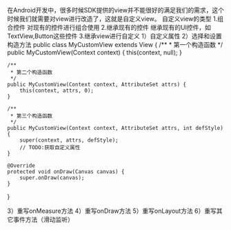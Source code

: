 在Android开发中，很多时候SDK提供的view并不能很好的满足我们的需求，这个时候我们就需要对view进行改造了，这就是自定义view。
自定义view的类型
1.组合控件
对现有的控件进行组合使用
2.继承现有的控件
继承现有的UI控件，如TextView,Button这些控件
3.继承view进行自定义
1）自定义属性
2）选择和设置构造方法
public class MyCustomView extends View {
    /**
     * 第一个构造函数
     */
    public MyCustomView(Context context) {
        this(context, null);
    }

    /**
     * 第二个构造函数
     */
    public MyCustomView(Context context, AttributeSet attrs) {
        this(context, attrs, 0);
    }

    /**
     * 第三个构造函数
     */
    public MyCustomView(Context context, AttributeSet attrs, int defStyle) {
        super(context, attrs, defStyle);
        // TODO:获取自定义属性
    }

    @Override
    protected void onDraw(Canvas canvas) {
        super.onDraw(canvas);
    }
}

3）重写onMeasure方法
4）重写onDraw方法
5）重写onLayout方法
6）重写其它事件方法（滑动监听）









